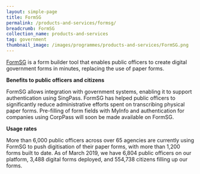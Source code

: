 ```yaml
---
layout: simple-page
title: FormSG
permalink: /products-and-services/formsg/
breadcrumb: FormSG
collection_name: products-and-services
tag: government
thumbnail_image: /images/programmes/products-and-services/FormSG.png
---
```


[FormSG](https://form.gov.sg/#!/) is a form builder tool that enables public officers to create digital government forms in minutes, replacing the use of paper forms.
                                                                                      
**Benefits to public officers and citizens**

FormSG allows integration with government systems, enabling it to support authentication using SingPass. FormSG has helped public officers to significantly reduce administrative efforts spent on transcribing physical paper forms. Pre-filling of form fields with MyInfo and authentication for companies using CorpPass will soon be made available on FormSG.
 
**Usage rates**

More than 6,000 public officers across over 65 agencies are currently using FormSG to push digitisation of their paper forms, with more than 1,200 forms built to date. As of March 2019, we have 6,804 public officers on our platform, 3,488 digital forms deployed, and 554,738 citizens filling up our forms.

